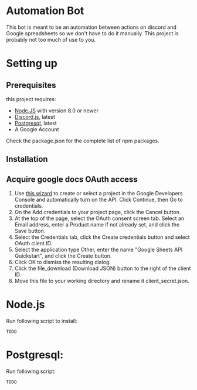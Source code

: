 # Automation Bot

This bot is meant to be an automation between actions on discord and Google spreadsheets so we don't have to do it manually. This project is probably not too much of use to you. 

# Setting up

## Prerequisites

this project requires:
* [Node.JS](https://nodejs.org) with version 8.0 or newer
* [Discord.js](https://discord.js.org/#/), latest
* [Postgresql](https://www.postgresql.org/), latest 
* A Google Account

Check the package.json for the complete list of npm packages. 

## Installation 

## Acquire google docs OAuth access

1. Use [this wizard](https://console.developers.google.com/flows/enableapi?apiid=sheets.googleapis.com) to create or select a project in the Google Developers Console and automatically turn on the API. Click Continue, then Go to credentials.
2. On the Add credentials to your project page, click the Cancel button.
3. At the top of the page, select the OAuth consent screen tab. Select an Email address, enter a Product name if not already set, and click the Save button.
4. Select the Credentials tab, click the Create credentials button and select OAuth client ID.
5. Select the application type Other, enter the name "Google Sheets API Quickstart", and click the Create button.
6. Click OK to dismiss the resulting dialog.
7. Click the file_download (Download JSON) button to the right of the client ID.
8. Move this file to your working directory and rename it client_secret.json.

# Node.js

Run following script to install:

    TODO



# Postgresql:

Run following script: 

    TODO